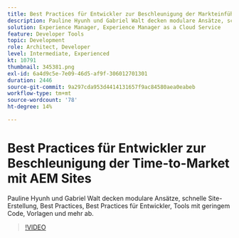 ```yaml
---
title: Best Practices für Entwickler zur Beschleunigung der Markteinführungszeit
description: Pauline Hyunh und Gabriel Walt decken modulare Ansätze, schnelle Site-Erstellung , Best Practices für Entwickler, Tools mit geringem Code, Vorlagen und mehr ab. (Sollte zwischen 60 und 160 Zeichen lang sein, beträgt aber 177 Zeichen)
solution: Experience Manager, Experience Manager as a Cloud Service
feature: Developer Tools
topic: Development
role: Architect, Developer
level: Intermediate, Experienced
kt: 10791
thumbnail: 345381.png
exl-id: 6a4d9c5e-7e09-46d5-af9f-306012701301
duration: 2446
source-git-commit: 9a297cda953d4414131657f9ac84580aea0eabeb
workflow-type: tm+mt
source-wordcount: '78'
ht-degree: 14%

---
```


# Best Practices für Entwickler zur Beschleunigung der Time-to-Market mit AEM Sites

Pauline Hyunh und Gabriel Walt decken modulare Ansätze, schnelle Site-Erstellung, Best Practices, Best Practices für Entwickler, Tools mit geringem Code, Vorlagen und mehr ab.

>[!VIDEO](https://video.tv.adobe.com/v/345381/?quality=12&learn=on)
